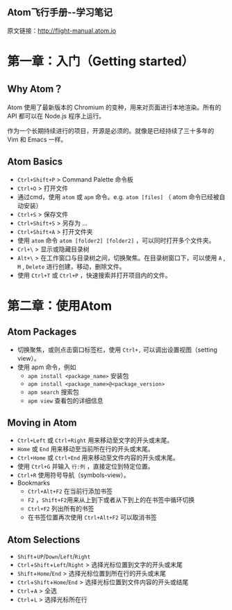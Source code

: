 Atom飞行手册--学习笔记
----
原文链接：http://flight-manual.atom.io

# 第一章：入门（Getting started）

## Why Atom？

Atom 使用了最新版本的 Chromium 的变种，用来对页面进行本地渲染。所有的 API 都可以在 Node.js 程序上运行。

作为一个长期持续进行的项目，开源是必须的。就像是已经持续了三十多年的 Vim 和 Emacs 一样。

## Atom Basics

* `Ctrl+Shift+P` > Command Palette 命令板
* `Ctrl+O` > 打开文件
* 通过cmd，使用 `atom` 或 `apm` 命令。e.g. `atom [files]` （ atom 命令已经被自动安装）
* `Ctrl+S` > 保存文件
* `Ctrl+Shift+S` > 另存为 ...
* `Ctrl+Shift+A` > 打开文件夹
* 使用 `atom` 命令 `atom [folder2] [folder2]` ，可以同时打开多个文件夹。
* `Crl+\` > 显示或隐藏目录树
* `Alt+\` > 在工作窗口与目录树之间，切换聚焦。在目录树窗口下，可以使用 `A` , `M` , `Delete` 进行创建，移动，删除文件。
* 使用 `Ctrl+T` 或 `Ctrl+P` ，快速搜索并打开项目内的文件。

# 第二章：使用Atom

## Atom Packages
* 切换聚焦，或则点击窗口标签栏，使用 `Ctrl+,` 可以调出设置视图（setting view）。
* 使用 apm 命令，例如
  + `apm install <package_name>` 安装包
  + `apm install <package_name>@<package_version>`
  + `apm search` 搜索包
  + `apm view` 查看包的详细信息
 
## Moving in Atom
* `Ctrl+Left` 或 `Ctrl+Right` 用来移动至文字的开头或末尾。
* `Home` 或 `End` 用来移动至当前所在行的开头或末尾。
* `Ctrl+Home` 或 `Ctrl+End` 用来移动至文件内容的开头或末尾。
* 使用 `Ctrl+G` 并输入 `行:列` ，直接定位到特定位置。
* `Ctrl+R` 使用符号导航（symbols-view）。
* Bookmarks
  + `Ctrl+Alt+F2` 在当前行添加书签
  + `F2` ，`Shift+F2`用来从上到下或者从下到上的在书签中循环切换
  + `Ctrl+F2` 列出所有的书签
  + 在书签位置再次使用 `Ctrl+Alt+F2` 可以取消书签 

## Atom Selections
* `Shift`+`UP`/`Down`/`Left`/`Right` 
* `Ctrl`+`Shift`+`Left`/`Right` > 选择光标位置到文字的开头或末尾
* `Shift`+`Home`/`End` > 选择光标位置到所在行的开头或末尾
* `Ctrl`+`Shift`+`Home`/`End` > 选择光标位置到文件内容的开头或结尾
* `Ctrl`+`A` > 全选
* `Ctrl`+`L` > 选择光标所在行
